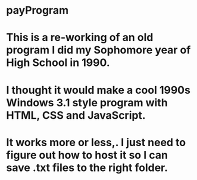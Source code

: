# payProgram
#
# This is a re-working of an old program I did my Sophomore year of High School in 1990.
# I thought it would make a cool 1990s Windows 3.1 style program with HTML, CSS and JavaScript.
# It works more or less,. I just need to figure out how to host it so I can save .txt files to the right folder.

